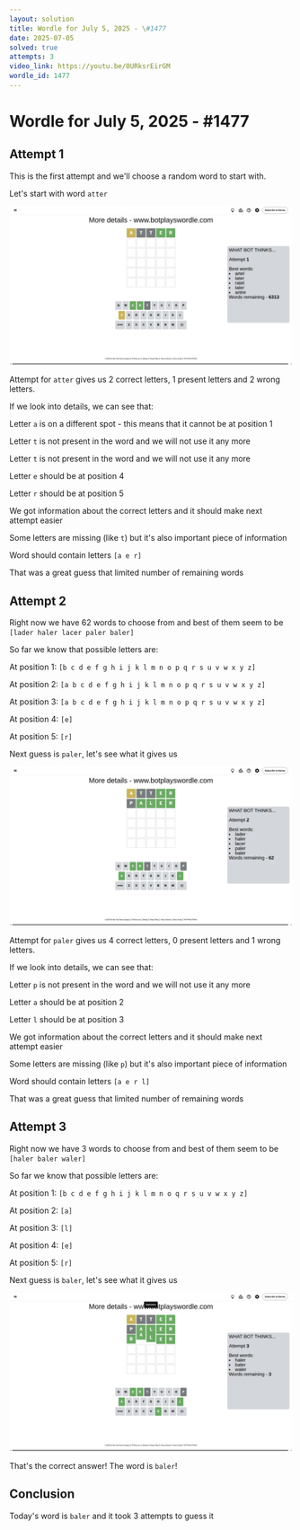 ```yaml
---
layout: solution
title: Wordle for July 5, 2025 - \#1477
date: 2025-07-05
solved: true
attempts: 3
video_link: https://youtu.be/0URksrEirGM
wordle_id: 1477
---
```


# Wordle for July 5, 2025 - \#1477

## Attempt 1

This is the first attempt and we'll choose a random word to start with.

Let's start with word `atter`

![Attempt 1](2025-07-05/attempt-1.png)

Attempt for `atter` gives us 2 correct letters, 1 present letters and 2 wrong letters.

If we look into details, we can see that:

Letter `a` is on a different spot - this means that it cannot be at position 1

Letter `t` is not present in the word and we will not use it any more

Letter `t` is not present in the word and we will not use it any more

Letter `e` should be at position 4

Letter `r` should be at position 5

We got information about the correct letters and it should make next attempt easier

Some letters are missing (like `t`) but it's also important piece of information

Word should contain letters `[a e r]`

That was a great guess that limited number of remaining words



## Attempt 2

Right now we have 62 words to choose from and best of them seem to be `[lader haler lacer paler baler]`

So far we know that possible letters are:

At position 1: `[b c d e f g h i j k l m n o p q r s u v w x y z]`

At position 2: `[a b c d e f g h i j k l m n o p q r s u v w x y z]`

At position 3: `[a b c d e f g h i j k l m n o p q r s u v w x y z]`

At position 4: `[e]`

At position 5: `[r]`

Next guess is `paler`, let's see what it gives us

![Attempt 2](2025-07-05/attempt-2.png)

Attempt for `paler` gives us 4 correct letters, 0 present letters and 1 wrong letters.

If we look into details, we can see that:

Letter `p` is not present in the word and we will not use it any more

Letter `a` should be at position 2

Letter `l` should be at position 3

We got information about the correct letters and it should make next attempt easier

Some letters are missing (like `p`) but it's also important piece of information

Word should contain letters `[a e r l]`

That was a great guess that limited number of remaining words



## Attempt 3

Right now we have 3 words to choose from and best of them seem to be `[haler baler waler]`

So far we know that possible letters are:

At position 1: `[b c d e f g h i j k l m n o q r s u v w x y z]`

At position 2: `[a]`

At position 3: `[l]`

At position 4: `[e]`

At position 5: `[r]`

Next guess is `baler`, let's see what it gives us

![Attempt 3](2025-07-05/attempt-3.png)

That's the correct answer! The word is `baler`!

## Conclusion

Today's word is `baler` and it took 3 attempts to guess it

